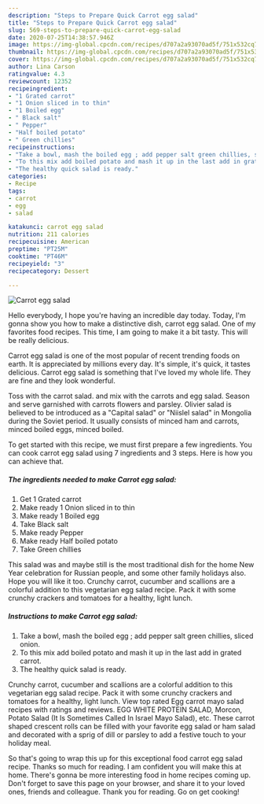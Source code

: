 ```yaml
---
description: "Steps to Prepare Quick Carrot egg salad"
title: "Steps to Prepare Quick Carrot egg salad"
slug: 569-steps-to-prepare-quick-carrot-egg-salad
date: 2020-07-25T14:38:57.946Z
image: https://img-global.cpcdn.com/recipes/d707a2a93070ad5f/751x532cq70/carrot-egg-salad-recipe-main-photo.jpg
thumbnail: https://img-global.cpcdn.com/recipes/d707a2a93070ad5f/751x532cq70/carrot-egg-salad-recipe-main-photo.jpg
cover: https://img-global.cpcdn.com/recipes/d707a2a93070ad5f/751x532cq70/carrot-egg-salad-recipe-main-photo.jpg
author: Lina Carson
ratingvalue: 4.3
reviewcount: 12352
recipeingredient:
- "1 Grated carrot"
- "1 Onion sliced in to thin"
- "1 Boiled egg"
- " Black salt"
- " Pepper"
- "Half boiled potato"
- " Green chillies"
recipeinstructions:
- "Take a bowl, mash the boiled egg ; add pepper salt green chillies, sliced onion."
- "To this mix add boiled potato and mash it up in the last add in grated carrot."
- "The healthy quick salad is ready."
categories:
- Recipe
tags:
- carrot
- egg
- salad

katakunci: carrot egg salad 
nutrition: 211 calories
recipecuisine: American
preptime: "PT25M"
cooktime: "PT46M"
recipeyield: "3"
recipecategory: Dessert

---
```



![Carrot egg salad](https://img-global.cpcdn.com/recipes/d707a2a93070ad5f/751x532cq70/carrot-egg-salad-recipe-main-photo.jpg)

Hello everybody, I hope you're having an incredible day today. Today, I'm gonna show you how to make a distinctive dish, carrot egg salad. One of my favorites food recipes. This time, I am going to make it a bit tasty. This will be really delicious.

Carrot egg salad is one of the most popular of recent trending foods on earth. It is appreciated by millions every day. It's simple, it's quick, it tastes delicious. Carrot egg salad is something that I've loved my whole life. They are fine and they look wonderful.

Toss with the carrot salad. and mix with the carrots and egg salad. Season and serve garnished with carrots flowers and parsley. Olivier salad is believed to be introduced as a &#34;Capital salad&#34; or &#34;Niislel salad&#34; in Mongolia during the Soviet period. It usually consists of minced ham and carrots, minced boiled eggs, minced boiled.


To get started with this recipe, we must first prepare a few ingredients. You can cook carrot egg salad using 7 ingredients and 3 steps. Here is how you can achieve that.

<!--inarticleads1-->

##### The ingredients needed to make Carrot egg salad:

1. Get 1 Grated carrot
1. Make ready 1 Onion sliced in to thin
1. Make ready 1 Boiled egg
1. Take  Black salt
1. Make ready  Pepper
1. Make ready Half boiled potato
1. Take  Green chillies


This salad was and maybe still is the most traditional dish for the home New Year celebration for Russian people, and some other family holidays also. Hope you will like it too. Crunchy carrot, cucumber and scallions are a colorful addition to this vegetarian egg salad recipe. Pack it with some crunchy crackers and tomatoes for a healthy, light lunch. 

<!--inarticleads2-->

##### Instructions to make Carrot egg salad:

1. Take a bowl, mash the boiled egg ; add pepper salt green chillies, sliced onion.
1. To this mix add boiled potato and mash it up in the last add in grated carrot.
1. The healthy quick salad is ready.


Crunchy carrot, cucumber and scallions are a colorful addition to this vegetarian egg salad recipe. Pack it with some crunchy crackers and tomatoes for a healthy, light lunch. View top rated Egg carrot mayo salad recipes with ratings and reviews. EGG WHITE PROTEIN SALAD, Morcon, Potato Salad (It Is Sometimes Called In Israel Mayo Salad), etc. These carrot shaped crescent rolls can be filled with your favorite egg salad or ham salad and decorated with a sprig of dill or parsley to add a festive touch to your holiday meal. 

So that's going to wrap this up for this exceptional food carrot egg salad recipe. Thanks so much for reading. I am confident you will make this at home. There's gonna be more interesting food in home recipes coming up. Don't forget to save this page on your browser, and share it to your loved ones, friends and colleague. Thank you for reading. Go on get cooking!
